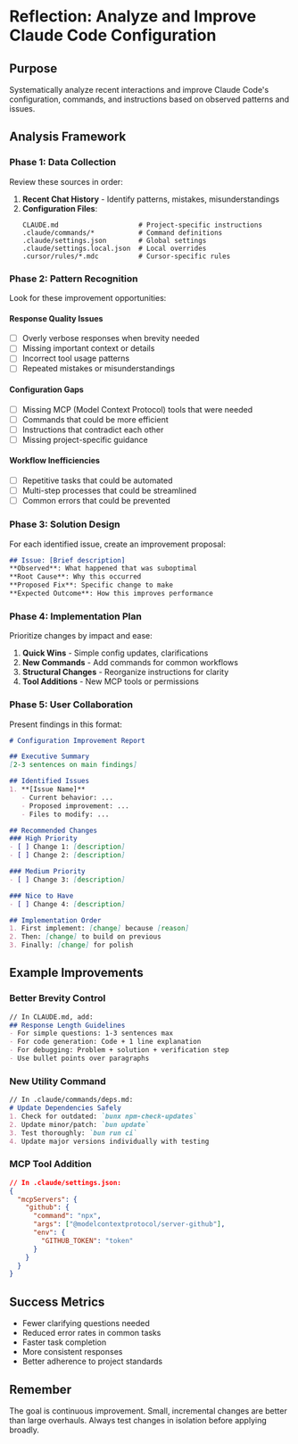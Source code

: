 # Reflection: Analyze and Improve Claude Code Configuration

## Purpose
Systematically analyze recent interactions and improve Claude Code's configuration, commands, and instructions based on observed patterns and issues.

## Analysis Framework

### Phase 1: Data Collection
Review these sources in order:
1. **Recent Chat History** - Identify patterns, mistakes, misunderstandings
2. **Configuration Files**:
   ```
   CLAUDE.md                    # Project-specific instructions
   .claude/commands/*           # Command definitions
   .claude/settings.json        # Global settings
   .claude/settings.local.json  # Local overrides
   .cursor/rules/*.mdc          # Cursor-specific rules
   ```

### Phase 2: Pattern Recognition
Look for these improvement opportunities:

#### Response Quality Issues
- [ ] Overly verbose responses when brevity needed
- [ ] Missing important context or details
- [ ] Incorrect tool usage patterns
- [ ] Repeated mistakes or misunderstandings

#### Configuration Gaps
- [ ] Missing MCP (Model Context Protocol) tools that were needed
- [ ] Commands that could be more efficient
- [ ] Instructions that contradict each other
- [ ] Missing project-specific guidance

#### Workflow Inefficiencies
- [ ] Repetitive tasks that could be automated
- [ ] Multi-step processes that could be streamlined
- [ ] Common errors that could be prevented

### Phase 3: Solution Design

For each identified issue, create an improvement proposal:

```markdown
## Issue: [Brief description]
**Observed**: What happened that was suboptimal
**Root Cause**: Why this occurred
**Proposed Fix**: Specific change to make
**Expected Outcome**: How this improves performance
```

### Phase 4: Implementation Plan

Prioritize changes by impact and ease:
1. **Quick Wins** - Simple config updates, clarifications
2. **New Commands** - Add commands for common workflows
3. **Structural Changes** - Reorganize instructions for clarity
4. **Tool Additions** - New MCP tools or permissions

### Phase 5: User Collaboration

Present findings in this format:

```markdown
# Configuration Improvement Report

## Executive Summary
[2-3 sentences on main findings]

## Identified Issues
1. **[Issue Name]**
   - Current behavior: ...
   - Proposed improvement: ...
   - Files to modify: ...

## Recommended Changes
### High Priority
- [ ] Change 1: [description]
- [ ] Change 2: [description]

### Medium Priority
- [ ] Change 3: [description]

### Nice to Have
- [ ] Change 4: [description]

## Implementation Order
1. First implement: [change] because [reason]
2. Then: [change] to build on previous
3. Finally: [change] for polish
```

## Example Improvements

### Better Brevity Control
```markdown
// In CLAUDE.md, add:
## Response Length Guidelines
- For simple questions: 1-3 sentences max
- For code generation: Code + 1 line explanation
- For debugging: Problem + solution + verification step
- Use bullet points over paragraphs
```

### New Utility Command
```markdown
// In .claude/commands/deps.md:
# Update Dependencies Safely
1. Check for outdated: `bunx npm-check-updates`
2. Update minor/patch: `bun update`
3. Test thoroughly: `bun run ci`
4. Update major versions individually with testing
```

### MCP Tool Addition
```json
// In .claude/settings.json:
{
  "mcpServers": {
    "github": {
      "command": "npx",
      "args": ["@modelcontextprotocol/server-github"],
      "env": {
        "GITHUB_TOKEN": "token"
      }
    }
  }
}
```

## Success Metrics
- Fewer clarifying questions needed
- Reduced error rates in common tasks
- Faster task completion
- More consistent responses
- Better adherence to project standards

## Remember
The goal is continuous improvement. Small, incremental changes are better than large overhauls. Always test changes in isolation before applying broadly.